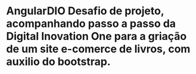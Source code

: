 # AngularDIO Desafio de projeto, acompanhando passo a passo da Digital Inovation One para a griação de um site e-comerce de livros, com auxilio do bootstrap.